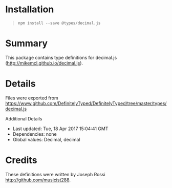 # Installation
> `npm install --save @types/decimal.js`

# Summary
This package contains type definitions for decimal.js (http://mikemcl.github.io/decimal.js).

# Details
Files were exported from https://www.github.com/DefinitelyTyped/DefinitelyTyped/tree/master/types/decimal.js

Additional Details
 * Last updated: Tue, 18 Apr 2017 15:04:41 GMT
 * Dependencies: none
 * Global values: Decimal, decimal

# Credits
These definitions were written by Joseph Rossi <http://github.com/musicist288>.

